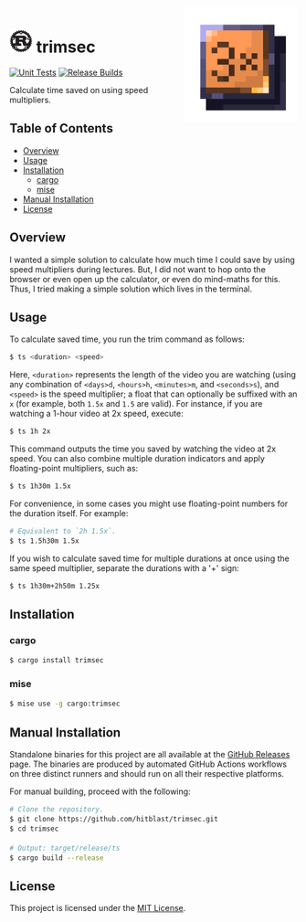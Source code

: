 <img src="assets/sprite.png" width="200px" align="right">

# <img src="https://raw.githubusercontent.com/github/explore/80688e429a7d4ef2fca1e82350fe8e3517d3494d/topics/rust/rust.png" width="40px"> trimsec

[![Unit Tests](https://github.com/hitblast/trimsec/actions/workflows/tests.yml/badge.svg)](https://github.com/hitblast/trimsec/actions/workflows/tests.yml)
[![Release Builds](https://github.com/hitblast/trimsec/actions/workflows/release.yml/badge.svg)](https://github.com/hitblast/trimsec/actions/workflows/release.yml)

Calculate time saved on using speed multipliers.

## Table of Contents

- [Overview](#overview)
- [Usage](#usage)
- [Installation](#installation)
  - [cargo](#cargo)
  - [mise](#mise)
- [Manual Installation](#manual-installation)
- [License](#license)

## Overview

I wanted a simple solution to calculate how much time I could save by using speed multipliers during lectures.
But, I did not want to hop onto the browser or even open up the calculator, or even do mind-maths for this.
Thus, I tried making a simple solution which lives in the terminal.

## Usage

To calculate saved time, you run the trim command as follows:

```bash
$ ts <duration> <speed>
```

Here, `<duration>` represents the length of the video you are watching (using
any combination of `<days>d`, `<hours>h`, `<minutes>m`, and `<seconds>s`), and
`<speed>` is the speed multiplier; a float that can optionally be
suffixed with an `x` (for example, both `1.5x` and `1.5` are valid). For
instance, if you are watching a 1-hour video at 2x speed, execute:

```bash
$ ts 1h 2x
```

This command outputs the time you saved by watching the video at 2x speed. You
can also combine multiple duration indicators and apply floating-point
multipliers, such as:

```bash
$ ts 1h30m 1.5x
```

For convenience, in some cases you might use floating-point numbers for the
duration itself. For example:

```bash
# Equivalent to `2h 1.5x`.
$ ts 1.5h30m 1.5x
```

If you wish to calculate saved time for multiple durations at once using the
same speed multiplier, separate the durations with a '+' sign:

```bash
$ ts 1h30m+2h50m 1.25x
```

## Installation

### cargo

```bash
$ cargo install trimsec
```

### mise

```bash
$ mise use -g cargo:trimsec
```

## Manual Installation

Standalone binaries for this project are all available at the [GitHub
Releases](https://github.com/hitblast/trimsec/releases) page. The binaries are
produced by automated GitHub Actions workflows on three distinct runners and
should run on all their respective platforms.

For manual building, proceed with the following:

```bash
# Clone the repository.
$ git clone https://github.com/hitblast/trimsec.git
$ cd trimsec

# Output: target/release/ts
$ cargo build --release
```

## License

This project is licensed under the [MIT License](LICENSE).
